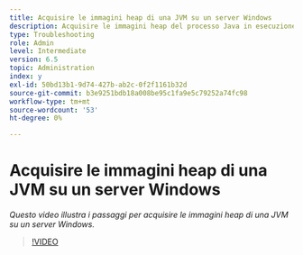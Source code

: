 ```yaml
---
title: Acquisire le immagini heap di una JVM su un server Windows
description: Acquisire le immagini heap del processo Java in esecuzione su un server Windows
type: Troubleshooting
role: Admin
level: Intermediate
version: 6.5
topic: Administration
index: y
exl-id: 50bd13b1-9d74-427b-ab2c-0f2f1161b32d
source-git-commit: b3e9251bdb18a008be95c1fa9e5c79252a74fc98
workflow-type: tm+mt
source-wordcount: '53'
ht-degree: 0%

---
```


# Acquisire le immagini heap di una JVM su un server Windows

*Questo video illustra i passaggi per acquisire le immagini heap di una JVM su un server Windows.*

>[!VIDEO](https://video.tv.adobe.com/v/335490?quality=12&learn=on)
